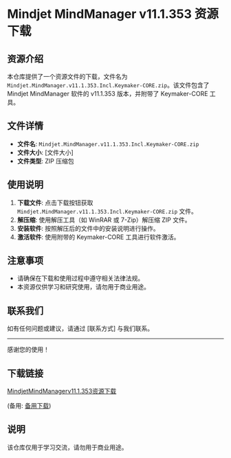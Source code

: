 # Mindjet MindManager v11.1.353 资源下载

## 资源介绍

本仓库提供了一个资源文件的下载，文件名为 `Mindjet.MindManager.v11.1.353.Incl.Keymaker-CORE.zip`。该文件包含了 Mindjet MindManager 软件的 v11.1.353 版本，并附带了 Keymaker-CORE 工具。

## 文件详情

- **文件名**: `Mindjet.MindManager.v11.1.353.Incl.Keymaker-CORE.zip`
- **文件大小**: [文件大小]
- **文件类型**: ZIP 压缩包

## 使用说明

1. **下载文件**: 点击下载按钮获取 `Mindjet.MindManager.v11.1.353.Incl.Keymaker-CORE.zip` 文件。
2. **解压缩**: 使用解压工具（如 WinRAR 或 7-Zip）解压缩 ZIP 文件。
3. **安装软件**: 按照解压后的文件中的安装说明进行操作。
4. **激活软件**: 使用附带的 Keymaker-CORE 工具进行软件激活。

## 注意事项

- 请确保在下载和使用过程中遵守相关法律法规。
- 本资源仅供学习和研究使用，请勿用于商业用途。

## 联系我们

如有任何问题或建议，请通过 [联系方式] 与我们联系。

---

感谢您的使用！

## 下载链接
[MindjetMindManagerv11.1.353资源下载](https://pan.quark.cn/s/260848514c80) 

(备用: [备用下载](https://pan.baidu.com/s/1c0QC_Na_OOcEbqLu9NpxDQ?pwd=1234))

## 说明

该仓库仅用于学习交流，请勿用于商业用途。
